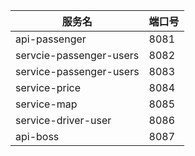 服务名 | 端口号
------ | -----
api-passenger | 8081
servcie-passenger-users | 8082
service-passenger-users | 8083
service-price | 8084
service-map | 8085
service-driver-user | 8086
api-boss | 8087